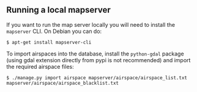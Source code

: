 ## Running a local mapserver

If you want to run the map server locally you will need to install the
`mapserver` CLI. On Debian you can do:

    $ apt-get install mapserver-cli

To import airspaces into the database, install the `python-gdal` package (using
gdal extension directly from pypi is not recommended) and import the required
airspace files:

    $ ./manage.py import airspace mapserver/airspace/airspace_list.txt mapserver/airspace/airspace_blacklist.txt
